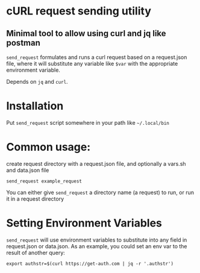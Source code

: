 # cURL request sending utility
## Minimal tool to allow using curl and jq like postman

`send_request` formulates and runs a curl request based on a request.json file, where it will substitute any variable like `$var` with the appropriate environment variable.

Depends on `jq` and `curl`.

# Installation
Put `send_request` script somewhere in your path like `~/.local/bin`

# Common usage:
create request directory with a request.json file, and optionally a vars.sh and data.json file
```
send_request example_request
```

You can either give `send_request` a directory name (a request) to run, or run it in a request directory

# Setting Environment Variables
`send_request` will use environment variables to substitute into any field in
request.json or data.json. As an example, you could set an env var to the result
of another query:

```
export authstr=$(curl https://get-auth.com | jq -r '.authstr')
```
